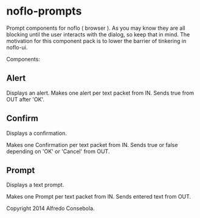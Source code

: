 noflo-prompts
=============

Prompt components for noflo ( browser ).
As you may know they are all blocking until the user interacts with the dialog, so keep that in mind.
The motivation for this component pack is to lower the barrier of tinkering in noflo-ui.

Components:

Alert
------
Displays an alert.
Makes one alert per text packet from IN.
Sends true from OUT after 'OK'.

Confirm
-------
Displays a confirmation.

Makes one Confirmation per text packet from IN.
Sends true or false depending on 'OK' or 'Cancel' from OUT.

Prompt
-------
Displays a text prompt.

Makes one Prompt per text packet from IN.
Sends entered text from OUT.

Copyright 2014 Alfredo Consebola.




